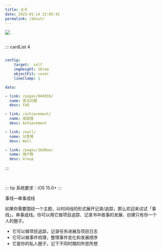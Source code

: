 ```yaml
---
title: 关于
date: 2023-01-14 22:05:42
permalink: /about/
---
```


<img src="/img/post.png" class="no-zoom">

<br>
<br>

::: cardList 4
```yaml

config:
    target: _self
    imgHeight: 10rem
    objectFit: cover
    lineClamp: 1

data:

- link: /pages/046916/
  name: 常见问题
  desc: FAQ

- link: /achievement/
  name: 成就墙
  desc: Achievement

- link: /wall/
  name: 分享墙
  desc: Wall

- link: /pages/16d8ae/
  name: 用户群
  desc: Group

```
:::


<br>

::: tip
系统要求：iOS 15.0+
:::

事线—串事成线

如果你需要围绕一个主题，以时间线的形式展开记录/追踪，那么欢迎来试试「事线」，串事成线。你可以用它做项目追踪、记录书中故事的发展、创建只有你一个人的圈子。

- 它可以做项目追踪，记录任务进展及项目日志
- 它可以做事件梳理，整理事件变化和发展顺序
- 它是你的私人圈子，记下不同时期的所思所想